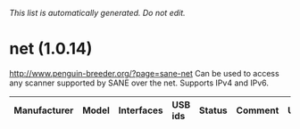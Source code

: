 _This list is automatically generated. Do not edit._

# net (1.0.14) #
http://www.penguin-breeder.org/?page=sane-net
Can be used to access any scanner supported by SANE over the net. Supports IPv4 and IPv6.

| **Manufacturer** | **Model** | **Interfaces** | **USB ids** | **Status** | **Comment** | **URL** |
|:-----------------|:----------|:---------------|:------------|:-----------|:------------|:--------|